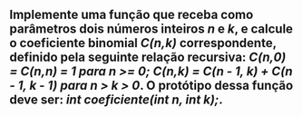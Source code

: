 ## Implemente uma função que receba como parâmetros dois números inteiros _n_ e _k_, e calcule o coeficiente binomial _C(n,k)_ correspondente, definido pela seguinte relação recursiva: _C(n,0) = C(n,n) = 1 para n >= 0; C(n,k) = C(n - 1, k) + C(n - 1, k - 1) para n > k > 0_. O protótipo dessa função deve ser: _int coeficiente(int n, int k);_.
